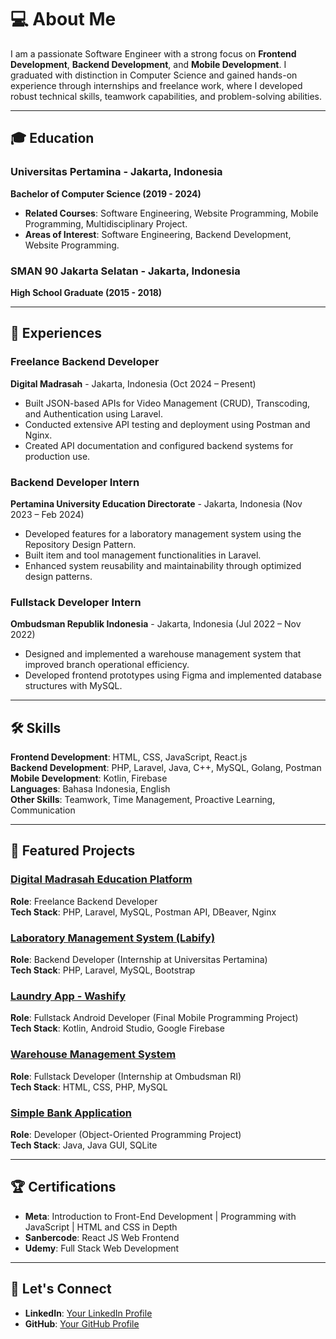 # 💻 About Me
I am a passionate Software Engineer with a strong focus on **Frontend Development**, **Backend Development**, and **Mobile Development**. I graduated with distinction in Computer Science and gained hands-on experience through internships and freelance work, where I developed robust technical skills, teamwork capabilities, and problem-solving abilities.

---

## 🎓 Education
### Universitas Pertamina - Jakarta, Indonesia  
**Bachelor of Computer Science (2019 - 2024)**  
- **Related Courses**: Software Engineering, Website Programming, Mobile Programming, Multidisciplinary Project.  
- **Areas of Interest**: Software Engineering, Backend Development, Website Programming.

### SMAN 90 Jakarta Selatan - Jakarta, Indonesia  
**High School Graduate (2015 - 2018)**  

---

## 💼 Experiences
### **Freelance Backend Developer**  
**Digital Madrasah** - Jakarta, Indonesia (Oct 2024 – Present)  
- Built JSON-based APIs for Video Management (CRUD), Transcoding, and Authentication using Laravel.  
- Conducted extensive API testing and deployment using Postman and Nginx.  
- Created API documentation and configured backend systems for production use.  

### **Backend Developer Intern**  
**Pertamina University Education Directorate** - Jakarta, Indonesia (Nov 2023 – Feb 2024)  
- Developed features for a laboratory management system using the Repository Design Pattern.  
- Built item and tool management functionalities in Laravel.  
- Enhanced system reusability and maintainability through optimized design patterns.  

### **Fullstack Developer Intern**  
**Ombudsman Republik Indonesia** - Jakarta, Indonesia (Jul 2022 – Nov 2022)  
- Designed and implemented a warehouse management system that improved branch operational efficiency.  
- Developed frontend prototypes using Figma and implemented database structures with MySQL.  

---

## 🛠 Skills
**Frontend Development**: HTML, CSS, JavaScript, React.js  
**Backend Development**: PHP, Laravel, Java, C++, MySQL, Golang, Postman  
**Mobile Development**: Kotlin, Firebase  
**Languages**: Bahasa Indonesia, English  
**Other Skills**: Teamwork, Time Management, Proactive Learning, Communication  

---

## 🌟 Featured Projects
### [Digital Madrasah Education Platform](#)  
**Role**: Freelance Backend Developer  
**Tech Stack**: PHP, Laravel, MySQL, Postman API, DBeaver, Nginx  

### [Laboratory Management System (Labify)](#)  
**Role**: Backend Developer (Internship at Universitas Pertamina)  
**Tech Stack**: PHP, Laravel, MySQL, Bootstrap  

### [Laundry App - Washify](#)  
**Role**: Fullstack Android Developer (Final Mobile Programming Project)  
**Tech Stack**: Kotlin, Android Studio, Google Firebase  

### [Warehouse Management System](#)  
**Role**: Fullstack Developer (Internship at Ombudsman RI)  
**Tech Stack**: HTML, CSS, PHP, MySQL  

### [Simple Bank Application](#)  
**Role**: Developer (Object-Oriented Programming Project)  
**Tech Stack**: Java, Java GUI, SQLite  

---

## 🏆 Certifications
- **Meta**: Introduction to Front-End Development | Programming with JavaScript | HTML and CSS in Depth  
- **Sanbercode**: React JS Web Frontend  
- **Udemy**: Full Stack Web Development  

---

## 📢 Let's Connect
- **LinkedIn**: [Your LinkedIn Profile](https://www.linkedin.com/in/ramsey-adrian-7171b71a4/)  
- **GitHub**: [Your GitHub Profile](#)  
